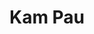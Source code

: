 <!DOCTYPE html>
<html>

<head>
  <meta charset="UTF-8">
  <title>Kam Pau</title>
</head>
  
<body>
  <h1>Kam Pau</h1>
</body>

</html>
